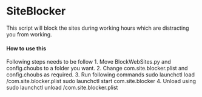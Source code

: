 # SiteBlocker
This script will block the sites during working hours which are distracting you from working.

#### How to use this
Following steps needs to be follow
	1. Move BlockWebSites.py and config.choubs to a folder you want.
	2. Change com.site.blocker.plist and config.choubs as required.
	3. Run following commands
		sudo launchctl load <folder>/com.site.blocker.plist
		sudo launchctl start com.site.blocker
	4. Unload using
		sudo launchctl unload <folder>/com.site.blocker.plist
